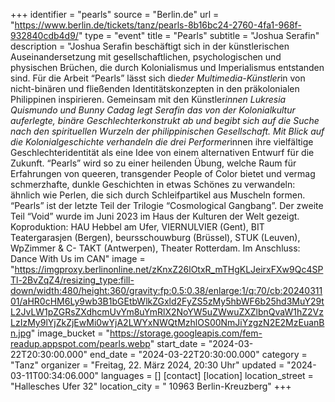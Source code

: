 +++
identifier = "pearls"
source = "Berlin.de"
url = "https://www.berlin.de/tickets/tanz/pearls-8b16bc24-2760-4fa1-968f-932840cdb4d9/"
type = "event"
title = "Pearls"
subtitle = "Joshua Serafin"
description = "Joshua Serafin beschäftigt sich in der künstlerischen Auseinandersetzung mit gesellschaftlichen, psychologischen und physischen Brüchen, die durch Kolonialismus und Imperialismus entstanden sind.
Für die Arbeit “Pearls” lässt sich die*der Multimedia-Künstler*in von nicht-binären und fließenden Identitätskonzepten in den präkolonialen Philippinen inspirieren. Gemeinsam mit den Künstler*innen Lukresia Quismundo und Bunny Cadag legt Serafin das von der Kolonialkultur auferlegte, binäre Geschlechterkonstrukt ab und begibt sich auf die Suche nach den spirituellen Wurzeln der philippinischen Gesellschaft.
Mit Blick auf die Kolonialgeschichte verhandeln die drei Performer*innen ihre vielfältige Geschlechteridentität als eine Idee von einem alternativen Entwurf für die Zukunft. “Pearls” wird so zu einer heilenden Übung, welche Raum für Erfahrungen von queeren, transgender People of Color bietet und vermag schmerzhafte, dunkle Geschichten in etwas Schönes zu verwandeln: ähnlich wie Perlen, die sich durch Schleifpartikel aus Muscheln formen.
“Pearls” ist der letzte Teil der Trilogie “Cosmological Gangbang”. Der zweite Teil “Void” wurde im Juni 2023 im Haus der Kulturen der Welt gezeigt.
Koproduktion: HAU Hebbel am Ufer, VIERNULVIER (Gent), BIT Teatergarasjen (Bergen), beursschouwburg (Brüssel), STUK (Leuven), WpZimmer & C- TAKT (Antwerpen), Theater Rotterdam.
Im Anschluss: Dance With Us im CAN"
image = "https://imgproxy.berlinonline.net/zKnxZ26lOtxR_mTHgKLJeirxFXw9Qc4SPTl-2BvZqZ4/resizing_type:fill-down/width:480/height:360/gravity:fp:0.5:0.38/enlarge:1/q:70/cb:2024031101/aHR0cHM6Ly9wb3B1bGEtbWlkZGxld2FyZS5zMy5hbWF6b25hd3MuY29tL2JvLW1pZGRsZXdhcmUvYm8uYmRlX2NoYW5uZWwuZXZlbnQvaW1hZ2VzLzIzMy9lYjZkZjEwMi0wYjA2LWYxNWQtMzhlOS00NmJiYzgzN2E2MzEuanBn.jpg"
image_bucket = "https://storage.googleapis.com/fem-readup.appspot.com/pearls.webp"
start_date = "2024-03-22T20:30:00.000"
end_date = "2024-03-22T20:30:00.000"
category = "Tanz"
organizer = "Freitag, 22. März 2024, 20:30 Uhr"
updated = "2024-03-11T00:34:06.000"
languages = []
[contact]
[location]
location_street = "Hallesches Ufer 32"
location_city = " 10963 Berlin-Kreuzberg"
+++